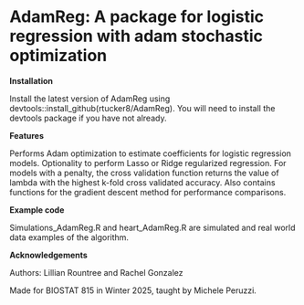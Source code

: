 # AdamReg: A package for logistic regression with adam stochastic optimization # 

**Installation**

Install the latest version of AdamReg using devtools::install_github(rtucker8/AdamReg). You will need to install the devtools package if you have not already.

**Features**

Performs Adam optimization to estimate coefficients for logistic regression models. Optionality to perform Lasso or Ridge regularized regression. For models with a penalty, the cross validation function returns the value of lambda with the highest k-fold cross validated accuracy. Also contains functions for the gradient descent method for performance comparisons.

**Example code**

Simulations_AdamReg.R and heart_AdamReg.R are simulated and real world data examples of the algorithm.

**Acknowledgements**

Authors: Lillian Rountree and Rachel Gonzalez

Made for BIOSTAT 815 in Winter 2025, taught by Michele Peruzzi.

